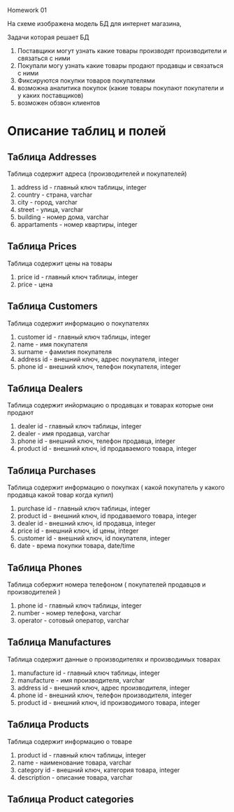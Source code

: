 Homework 01

На схеме изображена модель БД для интернет магазина, 

Задачи которая решает БД
1. Поставщики могут узнать какие товары производят производители и связаться с ними
2. Покупали могу узнать какие товары продают продавцы и связаться с ними
3. Фиксируются покупки товаров покупателями
4. возможна аналитика покупок (какие товары покупают покупатели и у каких поставщиков)
5. возможен обзвон клиентов

# Описание таблиц и полей

## Таблица Addresses 
Таблица содержит адреса (производителей и покупателей)
1. address id - главный ключ таблицы, integer
2. country - страна, varchar
3. city - город, varchar
4. street - улица, varchar
5. building - номер дома, varchar
6. appartaments - номер квартиры, integer

## Таблица Prices
Таблица содержит цены на товары
1. price id - главный ключ таблицы, integer
2. price - цена

## Таблица Customers
Таблица содержит информацию о покупателях
1. customer id - главный ключ таблицы, integer
2. name - имя покупателя
3. surname - фамилия покупателя
4. address id - внешний ключ, адрес покупателя, integer
5. phone id - внешний ключ, телефон покупателя, integer

## Таблица Dealers
Таблица содержит инйормацию о продавцах и товарах которые они продают
1. dealer id - главный ключ таблицы, integer
2. dealer - имя продавца, varchar
3. phone id - внешний ключ, телефон продавца, integer
4. product id - внешний ключ, id продаваемого товара, integer

## Таблица Purchases
Таблица содержит информацию  о покупках  ( какой покупатель у какого продавца какой товар когда купил)
1. purchase id - главный ключ таблицы, integer
2. product id - внешний ключ, id продаваемого товара, integer
3. dealer id - внешний ключ, id продавца, integer
4. price id - внешний ключ, id цены, integer
5. customer id - внешний ключ, id покупателя, integer
6. date - врема покупки товара, date/time

## Таблица Phones
Таблица собержит номера телефоном ( покупателей продавцов и производителей )
1. phone id - главный ключ таблицы, integer
2. number - номер телефона, varchar
3. operator - сотовый оператор, varchar

## Таблица Manufactures
Таблица содержит данные о производителях и производимых товарах
1. manufacture id - главный ключ таблицы, integer
2. manufacture - имя производителя, varchar
3. address id - внешний ключ, адрес производителя, integer
4. phone id - внешний ключ, телефон производителя, integer
5. product id - внешний ключ, id производимого товара, integer

## Таблица Products
Таблица содержит информацию о товаре
1. product id - главный ключ таблицы, integer
2. name - наименование товара, varchar
3. category id - внешний ключ, категория товара, integer
4. description - описание товара, varchar

## Таблица Product categories











